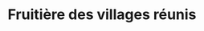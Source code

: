 ---
title: "Fruitière des villages réunis"
url: /valdahon/fruitiere-des-villages-reunis/
shop: Käse
---